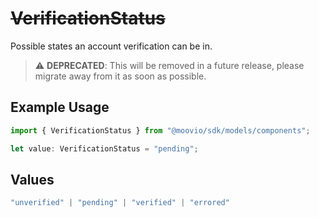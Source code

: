 # ~~VerificationStatus~~

Possible states an account verification can be in.

> :warning: **DEPRECATED**: This will be removed in a future release, please migrate away from it as soon as possible.

## Example Usage

```typescript
import { VerificationStatus } from "@moovio/sdk/models/components";

let value: VerificationStatus = "pending";
```

## Values

```typescript
"unverified" | "pending" | "verified" | "errored"
```
